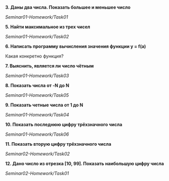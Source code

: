 **3. Даны два числа. Показать большее и меньшее число**

*Seminar01-Homework/Task01*

**5. Найти максимальное из трех чисел**

*Seminar01-Homework/Task02*

**6. Написать программу вычисления значения функции y = f(a)**

Какая конкретно функция?

**7. Выяснить, является ли число чётным**

*Seminar01-Homework/Task03*

**8. Показать числа от -N до N**

*Seminar01-Homework/Task05*

**9. Показать четные числа от 1 до N**

*Seminar01-Homework/Task04*

**10. Показать последнюю цифру трёхзначного числа**

*Seminar01-Homework/Task06*

**11. Показать вторую цифру трёхзначного числа**

*Seminar02-Homework/Task02*

**12. Дано число из отрезка [10, 99]. Показать наибольшую цифру числа**

*Seminar02-Homework/Task01*